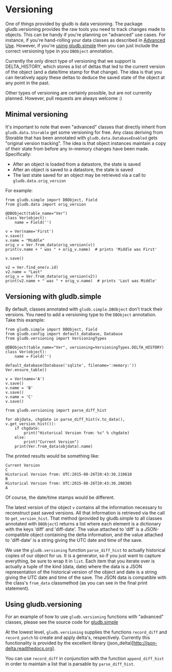 # Versioning

One of things provided by gludb is data versioning. The package
gludb.versioning provides the raw tools you need to track changes made to
objects. This can be handy if you're planning on "advanced" use cases. For
instance, if you're hand-rolling your data classes as described in
[Advanced Use](advanced.md). However, if you're [using gludb.simple](simple.md)
then you can just include the correct versioning type in you `DBObject`
annotation.

Currently the only direct type of versioning that we support is DELTA_HISTORY,
which stores a list of deltas that led to the current version of the object
(and a date/time stamp for that change). The idea is that you can iteratively
apply these deltas to deduce the saved state of the object at any point in the
past.

Other types of versioning are certainly possible, but are not currently
planned. However, pull requests are always welcome :)

## Minimal versioning

It's important to note that even "advanced" classes that directly inherit from
`gludb.data.Storable` get some versioning for free. Any class deriving from
Storable that has been annotated with `gludb.data.DatabaseEnabled` gets
"original version tracking". The idea is that object instances maintain a copy
of their state from before any in-memory changes have been made. Specifically:

* After an object is loaded from a datastore, the state is saved
* After an object is saved to a datastore, the state is saved
* The last state saved for an object may be retrieved via a call to
  `gludb.data.orig_version`

For example:

    from gludb.simple import DBObject, Field
    from gludb.data import orig_version

    @DBObject(table_name="Ver")
    class Ver(object):
        name = Field('')

    v = Ver(name='First')
    v.save()
    v.name = "Middle"
    orig_v = Ver.from_data(orig_version(v))
    print(v.name + " was " + orig_v.name)  # prints 'Middle was First'

    v.save()

    v2 = Ver.find_one(v.id)
    v2.name = "Last"
    orig_v = Ver.from_data(orig_version(v2))
    print(v2.name + " was " + orig_v.name)  # prints 'Last was Middle'


## Versioning with gludb.simple

By default, classes annotated with `gludb.simple.DBObject` don't track their
versions. You need to add a versioning type to the `DBObject` annotation. Take
this example:

    from gludb.simple import DBObject, Field
    from gludb.config import default_database, Database
    from gludb.versioning import VersioningTypes

    @DBObject(table_name="Ver", versioning=VersioningTypes.DELTA_HISTORY)
    class Ver(object):
        name = Field('')

    default_database(Database('sqlite', filename=':memory:'))
    Ver.ensure_table()

    v = Ver(name='A')
    v.save()
    v.name = 'B'
    v.save()
    v.name = 'C'
    v.save()

    from gludb.versioning import parse_diff_hist

    for objdata, chgdate in parse_diff_hist(v.to_data(), v.get_version_hist()):
        if chgdate:
            print("Historical Version from: %s" % chgdate)
        else:
            print("Current Version")
        print(Ver.from_data(objdata).name)

The printed results would be something like:

    Current Version
    C
    Historical Version from: UTC:2015-08-26T20:43:30.210610
    B
    Historical Version from: UTC:2015-08-26T20:43:30.208385
    A

Of course, the date/time stamps would be different.

The latest version of the object `v` contains all the information necessary to
reconstruct past saved versions. All that information is retrieved via the
call to `get_version_hist`. That method (provided by gludb.simple to all
classes annotated with `DBObject`) returns a list where each element is a
dictionary with the keys 'diff' and 'diff-date'. The value attached to 'diff'
is a JSON-compatible object containing the delta information, and the value
attached to 'diff-date' is a string giving the UTC date and time of the save.

We use the `gludb.versioning` function `parse_diff_hist` to actually
historical copies of our object for us. It is a generator, so if you just want
to capture everything, be sure to wrap it in `list`. Each item that you
iterate over is actually a tuple of the kind (data, date) where the data is a
JSON representation of the historical version of the object and date is a
string giving the UTC date and time of the save. The JSON data is compatible
with the class's `from_data` classmethod (as you can see in the final print
statement).

## Using gludb.versioning

For an example of how to use `gludb.versioning` functions with "advanced"
classes, please see the source code for
[gludb.simple](https://github.com/memphis-iis/GLUDB/blob/master/gludb/simple.py)

At the lowest level, `gludb.versioning` supplies the functions `record_diff`
and `record_patch` to create and apply delta's, respectively. Currently this
functionality is provided by the excellent library
(json_delta)[http://json-delta.readthedocs.org].

You can use `record_diff` in conjunction with the function `append_diff_hist`
in order to maintain a list that is parsable by `parse_diff_hist`.
